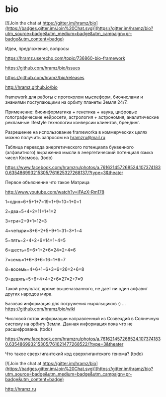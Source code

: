 # bio

[![Join the chat at https://gitter.im/hramz/bio](https://badges.gitter.im/Join%20Chat.svg)](https://gitter.im/hramz/bio?utm_source=badge&utm_medium=badge&utm_campaign=pr-badge&utm_content=badge)

Идеи, предложения, вопросы

https://hramz.userecho.com/topic/736860-bio-framework

https://github.com/hramz/bio/issues

https://github.com/hramz/bio/releases

http://hramz.github.io/bio

framework для работы c протоколом мыслеформ, биочислами и знаниями поступающими на орбиту планеты Земля 24/7.

Применение: биоинформатика + генетика + наука, цифровые голографические нейросети, астрология + астрономия, аналитические рекламные lifestyle технологии конверсии клиентов, брендинг.

Разрешение на использование frameworkа в коммерческих целях можно получить запросом на hramzru@mail.ru

Таблица перевода энергетического потенциала буквенного (алфавитного) выражения мысли в энергетический потенциал языка чисел Космоса. (todo)

https://www.facebook.com/hramzru/photos/a.761621457268524.1073741830.635486993215305/761625327268137/?type=3&theater

Первое объяснение что такое Матрица

http://www.youtube.com/watch?v=iFAzX-Rm178

1=один=6+5+1+7=19=1+9=10=1+0=1

2=два=5+4+2=11=1+1=2

3=три=2+9+1=12=3

4=четыри=8+6+2+5+9+1=31=3+1=4

5=пять=2+4+2+6=14=1+4=5

6=шесть=9+6+1+2+6=24=2+4=6

7=семь=1+6+3+6=16=1+6=7

8=восемь=4+6+1+6+3+6=26=2+6=8

9=девять=5+6+4+4+2+6=27=2+7=9

Такой результат, кроме вышеназванного, не дает ни один алфавит
других народов мира.

Базовая информация для погружения ныряльщиков :) ... https://github.com/hramz/bio/wiki

Числовой поток информации направленный из Созвездий в Солнечную систему на орбиту Земли. Данная информация пока что не расшифрована. (todo)

https://www.facebook.com/hramzru/photos/a.761621457268524.1073741830.635486993215305/761621477268522/?type=3&theater

Что такое сверхгигантский код сверхгигантского генома? (todo)

[![Join the chat at https://gitter.im/hramz/bio](https://badges.gitter.im/Join%20Chat.svg)](https://gitter.im/hramz/bio?utm_source=badge&utm_medium=badge&utm_campaign=pr-badge&utm_content=badge)

http://hramz.ru

